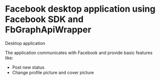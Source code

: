 # Facebook desktop application using Facebook SDK and FbGraphApiWrapper

Desktop application 

The application communicates with Facebook and provide basic features like:
<ul>
  <li>Post new status</li>
  <li>Change profile picture and cover picture</li>




